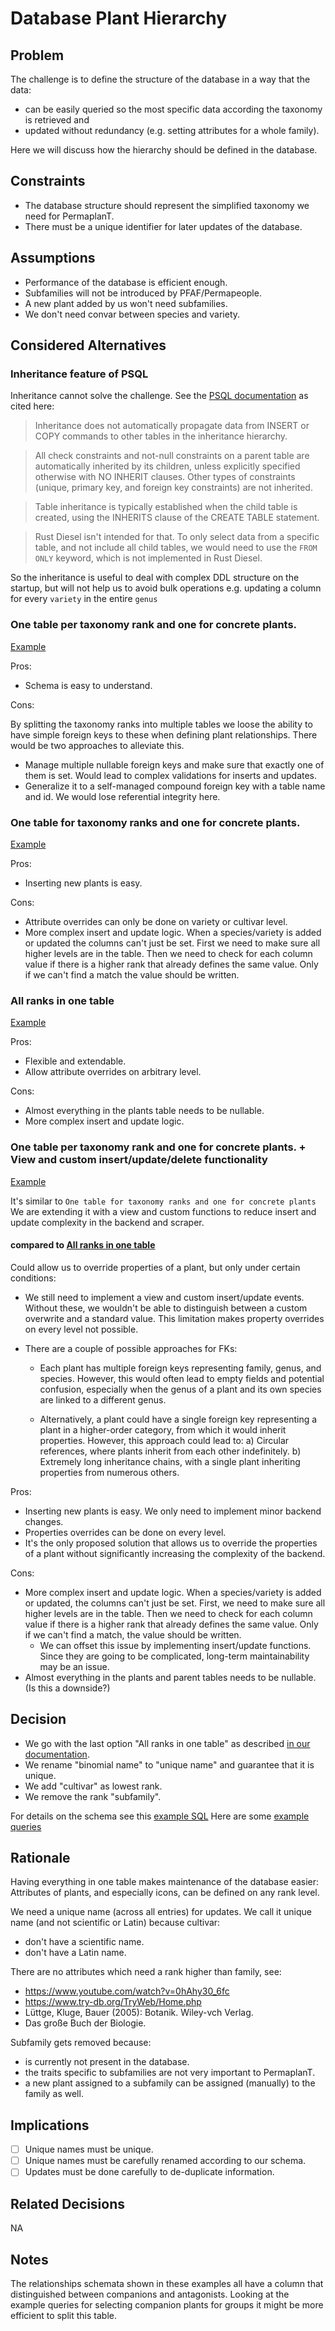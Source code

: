 # Database Plant Hierarchy

## Problem

The challenge is to define the structure of the database in a way that the data:

- can be easily queried so the most specific data according the taxonomy is retrieved and
- updated without redundancy (e.g. setting attributes for a whole family).

Here we will discuss how the hierarchy should be defined in the database.

## Constraints

- The database structure should represent the simplified taxonomy we need for PermaplanT.
- There must be a unique identifier for later updates of the database.

## Assumptions

- Performance of the database is efficient enough.
- Subfamilies will not be introduced by PFAF/Permapeople.
- A new plant added by us won't need subfamilies.
- We don't need convar between species and variety.

## Considered Alternatives

### Inheritance feature of PSQL

Inheritance cannot solve the challenge.
See the [PSQL documentation](https://www.postgresql.org/docs/current/ddl-inherit.html) as cited here:

> Inheritance does not automatically propagate data from INSERT or COPY commands to other tables in the inheritance hierarchy.

> All check constraints and not-null constraints on a parent table are automatically inherited by its children, unless explicitly specified otherwise with NO INHERIT clauses. Other types of constraints (unique, primary key, and foreign key constraints) are not inherited.

> Table inheritance is typically established when the child table is created, using the INHERITS clause of the CREATE TABLE statement.

> Rust Diesel isn't intended for that. To only select data from a specific table, and not include all child tables, we would need to use the `FROM ONLY` keyword, which is not implemented in Rust Diesel.

So the inheritance is useful to deal with complex DDL structure on the startup, but will not help us to avoid bulk operations e.g. updating a column for every `variety` in the entire `genus`

### One table per taxonomy rank and one for concrete plants.

[Example](example_migrations/one-table-per-taxonomy)

Pros:

- Schema is easy to understand.

Cons:

By splitting the taxonomy ranks into multiple tables we loose the ability to have simple foreign keys to these when defining plant relationships.
There would be two approaches to alleviate this.

- Manage multiple nullable foreign keys and make sure that exactly one of them is set.
  Would lead to complex validations for inserts and updates.
- Generalize it to a self-managed compound foreign key with a table name and id.
  We would lose referential integrity here.

### One table for taxonomy ranks and one for concrete plants.

[Example](example_migrations/taxonomy-ranks-and-concrete-plants)

Pros:

- Inserting new plants is easy.

Cons:

- Attribute overrides can only be done on variety or cultivar level.
- More complex insert and update logic.
  When a species/variety is added or updated the columns can't just be set.
  First we need to make sure all higher levels are in the table.
  Then we need to check for each column value if there is a higher rank that already defines the same value.
  Only if we can't find a match the value should be written.

### All ranks in one table

[Example](example_migrations/normalized-plants-and-ranks)

Pros:

- Flexible and extendable.
- Allow attribute overrides on arbitrary level.

Cons:

- Almost everything in the plants table needs to be nullable.
- More complex insert and update logic.

### One table per taxonomy rank and one for concrete plants. + View and custom insert/update/delete functionality

[Example](example_migrations/one-table-per-taxonomy-view-functions)

It's similar to `One table for taxonomy ranks and one for concrete plants` We are extending it with a view and custom functions to reduce insert and update complexity in the backend and scraper.

#### compared to [All ranks in one table](#all-ranks-in-one-table)

Could allow us to override properties of a plant, but only under certain conditions:

- We still need to implement a view and custom insert/update events.
  Without these, we wouldn't be able to distinguish between a custom overwrite and a standard value.
  This limitation makes property overrides on every level not possible.

- There are a couple of possible approaches for FKs:

  - Each plant has multiple foreign keys representing family, genus, and species.
    However, this would often lead to empty fields and potential confusion, especially when the genus of a plant and its own species are linked to a different genus.

  - Alternatively, a plant could have a single foreign key representing a plant in a higher-order category, from which it would inherit properties. However, this approach could lead to:
    a) Circular references, where plants inherit from each other indefinitely.
    b) Extremely long inheritance chains, with a single plant inheriting properties from numerous others.

Pros:

- Inserting new plants is easy. We only need to implement minor backend changes.
- Properties overrides can be done on every level.
- It's the only proposed solution that allows us to override the properties of a plant without significantly increasing the complexity of the backend.

Cons:

- More complex insert and update logic.
  When a species/variety is added or updated, the columns can't just be set.
  First, we need to make sure all higher levels are in the table.
  Then we need to check for each column value if there is a higher rank that already defines the same value.
  Only if we can't find a match, the value should be written.
  - We can offset this issue by implementing insert/update functions.
    Since they are going to be complicated, long-term maintainability may be an issue.
- Almost everything in the plants and parent tables needs to be nullable. (Is this a downside?)

## Decision

- We go with the last option "All ranks in one table" as described [in our documentation](../database/hierarchy.md).
- We rename "binomial name" to "unique name" and guarantee that it is unique.
- We add "cultivar" as lowest rank.
- We remove the rank "subfamily".

For details on the schema see this [example SQL](example_migrations/normalized-plants-and-ranks/2023-04-07-130215_plant_relationships/up.sql)
Here are some [example queries](example_migrations/normalized-plants-and-ranks/example_queries.sql)

## Rationale

Having everything in one table makes maintenance of the database easier:
Attributes of plants, and especially icons, can be defined on any rank level.

We need a unique name (across all entries) for updates.
We call it unique name (and not scientific or Latin) because cultivar:

- don't have a scientific name.
- don't have a Latin name.

There are no attributes which need a rank higher than family, see:

- https://www.youtube.com/watch?v=0hAhy30_6fc
- https://www.try-db.org/TryWeb/Home.php
- Lüttge, Kluge, Bauer (2005): Botanik. Wiley-vch Verlag.
- Das große Buch der Biologie.

Subfamily gets removed because:

- is currently not present in the database.
- the traits specific to subfamilies are not very important to PermaplanT.
- a new plant assigned to a subfamily can be assigned (manually) to the family as well.

## Implications

- [ ] Unique names must be unique.
- [ ] Unique names must be carefully renamed according to our schema.
- [ ] Updates must be done carefully to de-duplicate information.

## Related Decisions

NA

## Notes

The relationships schemata shown in these examples all have a column that distinguished between companions and antagonists.
Looking at the example queries for selecting companion plants for groups it might be more efficient to split this table.
